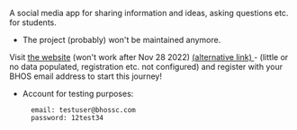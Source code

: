 A social media app for sharing information and ideas, asking questions etc. for students.

* The project (probably) won't be maintained anymore.

Visit <a href="https://bhossc.herokuapp.com/" target="_blank">the website</a> (won't work after Nov 28 2022) <a href="https://bhossc-production.up.railway.app/" target="_blank">(alternative link) </a> - (little or no data populated, registration etc. not configured) and register with your BHOS email address to start this journey!

* Account for testing purposes:
          
        email: testuser@bhossc.com     
        password: 12test34
